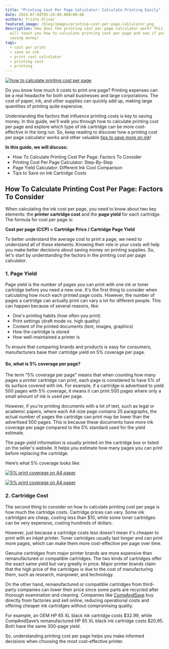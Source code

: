 ```yaml
---
title: "Printing Cost Per Page Calculator: Calculate Printing Easily"
date: 2024-07-04T05:24:00.000+08:00
authors: Trisha Olivar
featured_image: /blog/images/printing-cost-per-page-calculator.png
description: How does the printing cost per page calculator work? This guide
  will teach you how to calculate printing cost per page and see if you are
  saving money!
tags:
  - cost per print
  - save on ink
  - print cost calculator
  - printing cost
  - printing
---
```



[![how to calculate printing cost per page](/blog/images/printing-cost-per-page-calculator.png "How To Calculate Printing Cost Per Page")](/blog/images/printing-cost-per-page-calculator.png)

Do you know how much it costs to print one page? Printing expenses can be a real headache for both small businesses and large corporations. The cost of paper, ink, and other supplies can quickly add up, making large quantities of printing quite expensive. 

Understanding the factors that influence printing costs is key to saving money. In this guide, we'll walk you through how to calculate printing cost per page and explore which type of ink cartridge can be more cost-effective in the long run. So, keep reading to discover how a printing cost per page calculator works and other valuable [tips to save more on ink](https://www.compandsave.com/top-10-tips-on-how-to-save-on-printer-ink)!

**In this guide, we will discuss:**

* How To Calculate Printing Cost Per Page: Factors To Consider
* Printing Cost Per Page Calculator: Step-By-Step
* Page Yield Calculator: Different Ink Cost Comparison
* Tips to Save on Ink Cartridge Costs

## How To Calculate Printing Cost Per Page: Factors To Consider

When calculating the ink cost per page, you need to know about two key elements: the **printer cartridge cost** and the **page yield** for each cartridge. The formula for cost per page is:



**Cost per page (CCP) = Cartridge Price / Cartridge Page Yield**



To better understand the average cost to print a page, we need to understand all of these elements. Knowing their role in your costs will help you make better decisions about saving money on printing supplies. So, let's start by understanding the factors in the printing cost per page calculator.

### 1. Page Yield

Page yield is the number of pages you can print with one ink or toner cartridge before you need a new one. It's the first thing to consider when calculating how much each printed page costs. However, the number of pages a cartridge can actually print can vary a lot for different people. This can happen because of several reasons, like:

* One's printing habits (how often you print)
* Print settings (draft mode vs. high quality)
* Content of the printed documents (text, images, graphics)
* How the cartridge is stored
* How well-maintained a printer is

To ensure that comparing brands and products is easy for consumers, manufacturers base their cartridge yield on 5% coverage per page. 

#### **So, what is 5% coverage per page?**

The term "5% coverage per page" means that when counting how many pages a printer cartridge can print, each page is considered to have 5% of its surface covered with ink. For example, if a cartridge is advertised to yield 500 pages with 5% coverage, it means it can print 500 pages where only a small amount of ink is used per page.

However, if you're printing documents with a lot of text, such as legal or academic papers, where each A4-size page contains 25 paragraphs, the actual number of pages the cartridge can print may be lower than the advertised 500 pages. This is because these documents have more ink coverage per page compared to the 5% standard used for the yield estimate.

The page yield information is usually printed on the cartridge box or listed on the seller's website. It helps you estimate how many pages you can print before replacing the cartridge.

Here’s what 5% coverage looks like:

[![5% print coverage on A4 paper](/blog/images/cost-per-page-1.png "5% Print Coverage on A4 Paper")](/blog/images/cost-per-page-1.png)

[![5% print coverage on A4 paper](/blog/images/cost-per-page-2.png "5% Print Coverage on A4 Paper")](/blog/images/cost-per-page-2.png)

### 2. Cartridge Cost

The second thing to consider on how to calculate printing cost per page is how much the cartridge costs. Cartridge prices can vary. Some ink cartridges are cheap, costing less than $10, while some toner cartridges can be very expensive, costing hundreds of dollars. 

However, just because a cartridge costs less doesn't mean it's cheaper to print with an inkjet printer. Toner cartridges usually last longer and can print more pages, which can make them more cost-effective per page over time.

Genuine cartridges from major printer brands are more expensive than remanufactured or compatible cartridges. The two kinds of cartridges offer the exact same yield but vary greatly in price. Major printer brands claim that the high price of the cartridges is due to the cost of manufacturing them, such as research, manpower, and technology.

On the other hand, remanufactured or compatible cartridges from third-party companies can lower their price since some parts are recycled after thorough examination and cleaning. Companies like [CompAndSave](https://www.compandsave.com/) buy directly from factories and sell online, reducing operational costs and offering cheaper ink cartridges without compromising quality.

For example, an OEM HP 65 XL black ink cartridge costs $32.99, while CompAndSave’s remanufactured HP 65 XL black ink cartridge costs $20.95. Both have the same 300-page yield.

So, understanding printing cost per page helps you make informed decisions when choosing the most cost-effective printer.
